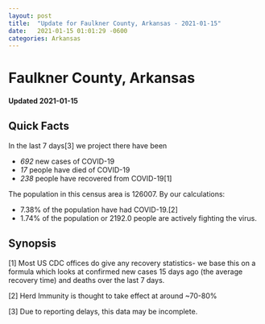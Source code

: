 ```yaml
---
layout: post
title:  "Update for Faulkner County, Arkansas - 2021-01-15"
date:   2021-01-15 01:01:29 -0600
categories: Arkansas
---
```


# Faulkner County, Arkansas
#### Updated 2021-01-15

## Quick Facts

In the last 7 days[3] we project there have been
- *692* new cases of COVID-19
- *17* people have died of COVID-19
- *238* people have recovered from COVID-19[1]

The population in this census area is 126007. By our calculations:
- 7.38% of the population have had COVID-19.[2]
- 1.74% of the population or 2192.0 people are actively fighting the virus.

## Synopsis




[1] Most US CDC offices do give any recovery statistics- we base this on a formula which looks at confirmed new cases
15 days ago (the average recovery time) and deaths over the last 7 days.

[2] Herd Immunity is thought to take effect at around ~70-80%

[3] Due to reporting delays, this data may be incomplete.
 
    